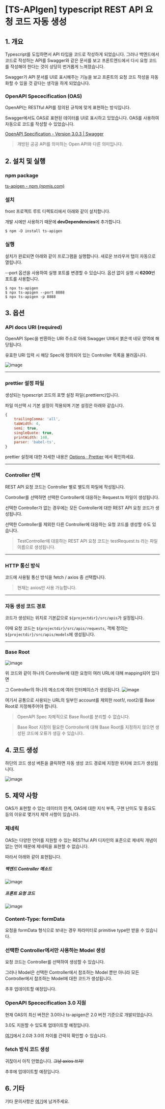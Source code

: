 # [TS-APIgen] typescript REST API 요청 코드 자동 생성

## 1. 개요
Typescript를 도입하면서 API 타입을 코드로 작성하게 되었습니다. 그러나 백엔드에서 코드로 작성하는 API를 Swagger와 같은 문서를 보고 프론트엔드에서 다시 요청 코드를 작성해야 한다는 것이 상당히 번거롭게 느껴졌습니다.

Swagger가 API 문서를 UI로 표시해주는 기능을 보고 프론트의 요청 코드 작성을 자동화할 수 있을 것 같다는 생각을 하게 되었습니다.

### OpenAPI Spececification (OAS)
OpenAPI는 RESTful API를  정의된 규칙에 맞게 표현하는 방식입니다.

Swagger에서도 OAS로 표현된 데이터를 UI로 표시하고 있었습니다. OAS를 사용하여 자동으로 코드를 작성할 수 있었습니다.

[OpenAPI Specification - Version 3.0.3 | Swagger](https://swagger.io/specification/)

> 개방된 공공 API를 의미하는 Open API와 다른 의미입니다.

## 2. 설치 및 실행
### npm package
[ts-apigen - npm (npmjs.com)](https://www.npmjs.com/package/ts-apigen)

### 설치
front 프로젝트 루트 디렉토리에서 아래와 같이 설치합니다.

개발 시에만 사용하기 때문에 **devDependencies**에 추가합니다.


```
$ npm -D install ts-apigen
```

### 실행
설치가 완료되면 아래와 같이 프로그램을 실행합니다. 새로운 브라우저 탭이 자동으로 열립니다.

--port 옵션을 사용하여 실행 포트를 변경할 수 있습니다. 옵션 없이 실행 시 **6200**번 포트를 사용합니다.

```
$ npx ts-apigen
$ npx ts-apigen --port 8888
$ npx ts-apigen -p 8888
```

## 3. 옵션
### API docs URI (required)
OpenAPI Spec을 반환하는 URI 주소로 아래 Swagger UI에서 붉은색 네모 영역에 해당됩니다.

유효한 URI 입력 시 해당 Spec에 정의되어 있는 Controller 목록을 불러옵니다.

![image](https://user-images.githubusercontent.com/44297538/172747696-04c9ccc0-2c7a-4ea2-9e1c-5578bb051891.png)
***
### prettier 설정 파일
생성되는 typescript 코드의 포맷 설정 파일(.prettierrc)입니다.

파일 미선택 시 기본 설정이 적용되며 기본 설정은 아래와 같습니다.

```javascript
{
    trailingComma: 'all',
    tabWidth: 4,
    semi: true,
    singleQuote: true,
    printWidth: 140,
    parser: 'babel-ts',
}
```
prettier 설정에 대한 자세한 내용은 [Options · Prettier](https://prettier.io/docs/en/options.html) 에서 확인하세요.
***
### Controller 선택
REST API 요청 코드는 Controller 별로 별도의 파일에 작성됩니다.

Controller를 선택하면 선택한 Controller에 대응하는 Request.ts 파일이 생성됩니다.

선택한 Controller가 없는 경우에는 모든 Controller에 대한 REST API 요청 코드가 생성됩니다.

선택한 Controller를 제외한 다른 Controller에 대응하는 요청 코드를 생성할 수도 있습니다.

> TestController에 대응하는 REST API 요청 코드는 testRequest.ts 라는 파일 이름으로 생성됩니다.
***
### HTTP 통신 방식
코드에 사용될 통신 방식을 fetch / axios 중 선택합니다.

> 현재는 axios만 사용 가능합니다.
***
### 자동 생성 코드 경로
코드가 생성되는 위치로 기본값으로 `${projectdir}/src/apis`가 설정됩니다.

이때 요청 코드는 `${projectdir}/src/apis/requests`, 객체 정의는 `${projectdir}/src/apis/models`에 생성됩니다.
***
### Base Root
![image](https://user-images.githubusercontent.com/44297538/172748586-3c2c93bc-0486-4eec-b401-c21ff6d33166.png)

위 코드와 같이 하나의 Controller에 대한 요청이 여러 URL에 대해 mapping되어 있다면

그 Controller의 하나의 메소드에 여러 인터페이스가 생성됩니다.
![image](https://user-images.githubusercontent.com/44297538/172748412-3f886db6-9f32-4dae-a226-c11ac54e31c9.png)


여기서 공통으로 사용되는 URL의 일부인 account를 제외한 root1/, root2/를 Base Root로 지정해주어야 합니다.

> OpenAPI Spec 자체적으로 Base Root를 분리할 수 없습니다.

> Base Root 지정이 필요한 Controller에 대해 Base Root를 지정하지 않으면 생성된 코드에 오류가 생길 수 있습니다.

## 4. 코드 생성
하단의 코드 생성 버튼을 클릭하면 자동 생성 코드 경로에 지정한 위치에 코드가 생성됩니다.

![image](https://user-images.githubusercontent.com/44297538/172748649-4c5c246f-10a4-41d7-81ef-af572e7d2b8c.png)

## 5. 제약 사항
OAS가 표현할 수 있는 데이터의 한계, OAS에 대한 지식 부족, 구현 난이도 및 중요도 등의 이유로 몇가지 제약 사항이 있습니다.

### 제네릭
OAS는 다양한 언어를 지원할 수 있는 RESTful API 디자인의 표준으로 제네릭 개념이 없는 언어 때문에 제네릭을 표현할 수 없습니다.

따라서 아래와 같이 표현됩니다.

##### 백엔드 Controller 메소드
![image](https://user-images.githubusercontent.com/44297538/172748713-ca069514-0193-4555-b71c-a56311f7ba2a.png)

##### 프론트 요청 코드
![image](https://user-images.githubusercontent.com/44297538/172748725-4211af4e-de89-4d74-8116-a77e05d31219.png)

### Content-Type: formData
요청을 formData 형식으로 보내는 경우 파라미터로 primitive type만 받을 수 있습니다.

### 선택한 Controller에서만 사용하는 Model 생성
요청 코드는 Controller를 선택하여 생성할 수 있습니다.

그러나 Model은 선택한 Controller에서 참조하는 Model 뿐만 아니라 모든 Controller에서 참조하는 Model에 대한 코드가 생성됩니다.

추후 업데이트할 예정입니다.

### OpenAPI Spececification 3.0 지원
현재 OAS의 최신 버전은 3.0이나 ts-apigen은 2.0 버전 기준으로 개발되었습니다.

3.0도 지원할 수 있도록 업데이트할 예정입니다.

[여기](https://gruuuuu.github.io/programming/openapi/)에서 2.0과 3.0의 차이를 간략히 확인할 수 있습니다.

### fetch 방식 코드 생성
귀찮아서 아직 안했습니다. ~~그냥 axios 쓰자!~~

추후에 업데이트할 예정입니다.

 

## 6. 기타
기타 문의사항은 [여기](https://github.com/hyeonQyu/ts-apigen/issues)에 남겨주세요.
